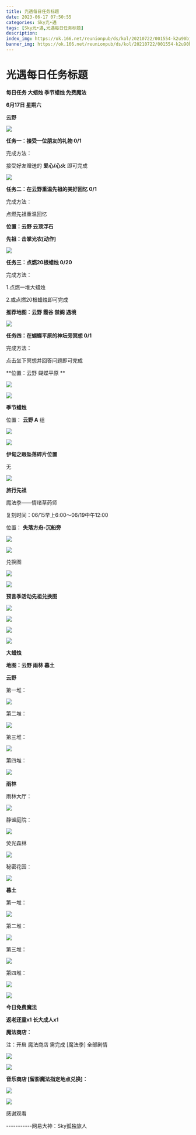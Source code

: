 ```yaml
---
title: 光遇每日任务标题
date: 2023-06-17 07:50:55
categories: Sky光•遇
tags: [Sky光•遇,光遇每日任务标题]
description: 
index_img: https://ok.166.net/reunionpub/ds/kol/20210722/001554-k2u90bj7ay.png?imageView&thumbnail=600x0&type=jpg
banner_img: https://ok.166.net/reunionpub/ds/kol/20210722/001554-k2u90bj7ay.png?imageView&thumbnail=600x0&type=jpg
---
```

# 光遇每日任务标题
**每日任务 大蜡烛 季节蜡烛 免费魔法**

 **6月17日 星期六**

 **云野**

![](https://img.166.net/reunionpub/ds/kol/20230617/000832-tn9k5u6w7e.jpg)

 **任务一：接受一位朋友的礼物 0/1**

完成方法：

接受好友赠送的 **爱心/心火** 即可完成

![](https://img.166.net/reunionpub/ds/kol/20230617/000240-vt5gp7imwe.jpeg)

 **任务二：在云野重温先祖的美好回忆 0/1**

完成方法：

点燃先祖重温回忆

 **位置：云野 云顶浮石**

 **先祖：击掌光农[动作]**

![](https://img.166.net/reunionpub/ds/kol/20230617/000453-mbj5829piq.jpg)

 **任务三：点燃20根蜡烛 0/20**

完成方法：

1.点燃一堆大蜡烛

2.或点燃20根蜡烛即可完成

 **推荐地图：云野 霞谷 禁阁 遇境**

![](https://img.166.net/reunionpub/ds/kol/20230617/000514-ipr3oqun4v.jpg)

 **任务四：在蝴蝶平原的神坛旁冥想 0/1**

完成方法：

点击坐下冥想并回答问题即可完成

 **位置：云野 蝴蝶平原  **

![](https://img.166.net/reunionpub/ds/kol/20230617/000528-9pv1c3s8df.jpg)

![](https://img.166.net/reunionpub/ds/kol/20230502/053253-tkp31d0r2j.png)

 **季节蜡烛**

位置： **云野 A** 组

![](https://img.166.net/reunionpub/ds/kol/20230616/235326-nbkm0g4w3v.png)

![](https://img.166.net/reunionpub/ds/kol/20230501/003537-boqnslm12s.png)

 **伊甸之眼坠落碎片位置**

无

![](https://img.166.net/reunionpub/ds/kol/20230501/003537-boqnslm12s.png)

 **旅行先祖**

魔法季——情绪草药师

复刻时间：06/15早上6:00～06/19中午12:00

位置： **失落方舟-沉船旁**

![](https://img.166.net/reunionpub/ds/kol/20230616/003919-pq5bmkf7s2.jpg)

![](https://img.166.net/reunionpub/ds/kol/20230616/004126-sdojk2w19v.jpeg)

兑换图

![](https://img.166.net/reunionpub/ds/kol/20230616/004150-2v7639m5ar.jpg)

![](https://img.166.net/reunionpub/ds/kol/20230501/003537-boqnslm12s.png)

 **预言季活动先祖兑换图**

![](https://img.166.net/reunionpub/ds/kol/20230610/094842-n3oplyifq5.jpg)

![](https://img.166.net/reunionpub/ds/kol/20230610/094856-ic3ykbfqvn.jpg)

![](https://img.166.net/reunionpub/ds/kol/20230610/094906-97nzhr8oi2.jpg)

![](https://img.166.net/reunionpub/ds/kol/20230501/003537-boqnslm12s.png)

 **大蜡烛**

 **地图：云野 雨林 暮土**

 **云野**

第一堆：

![](https://img.166.net/reunionpub/ds/kol/20230616/235436-k07b8psauj.jpeg)

第二堆：

![](https://img.166.net/reunionpub/ds/kol/20230616/235445-vbkzugo1s9.jpeg)

第三堆：

![](https://img.166.net/reunionpub/ds/kol/20230616/235452-m23is59tc7.jpeg)

第四堆：

![](https://img.166.net/reunionpub/ds/kol/20230616/235459-1katrpf05s.jpeg)

 **雨林**

雨林大厅：

![](https://img.166.net/reunionpub/ds/kol/20230615/235641-hqdanvj5i0.jpeg)

静谧庭院：

![](https://img.166.net/reunionpub/ds/kol/20230615/235725-rkmjv2sif4.jpeg)

荧光森林

![](https://img.166.net/reunionpub/ds/kol/20230615/235756-e2spdzjry6.jpeg)

秘密花园：

![](https://img.166.net/reunionpub/ds/kol/20230615/235845-7o53afj9yd.jpeg)

 **暮土**

第一堆：

![](https://img.166.net/reunionpub/ds/kol/20230616/235618-v4wq7ks1mn.jpeg)

第二堆：

![](https://img.166.net/reunionpub/ds/kol/20230616/235628-6u8e2blct3.jpeg)

第三堆：

![](https://img.166.net/reunionpub/ds/kol/20230616/235633-s2d8k0gw1e.jpeg)

第四堆：

![](https://img.166.net/reunionpub/ds/kol/20230616/235639-badvif0g8y.jpeg)

![](https://img.166.net/reunionpub/ds/kol/20221018/100256-wzutnocka0.png)

 **今日免费魔法**

 **返老还童x1 长大成人x1**

 **魔法商店：**

注：开启 魔法商店 需完成 [魔法季] 全部剧情

![](https://img.166.net/reunionpub/ds/kol/20221018/100559-oibznvdtus.png)

![](https://img.166.net/reunionpub/ds/kol/20230616/235707-ps2bqg0845.jpeg)

 **音乐商店 [留影魔法指定地点兑换]：**

![](https://img.166.net/reunionpub/ds/kol/20230616/235721-s6kd8th7lz.jpeg)

![](https://img.166.net/reunionpub/ds/kol/20230502/235738-ls601349yq.png)

感谢观看

\-----------网易大神：Sky孤独旅人

